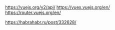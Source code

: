 https://vuejs.org/v2/api/
https://vuex.vuejs.org/en/
https://router.vuejs.org/en/

https://habrahabr.ru/post/332628/
